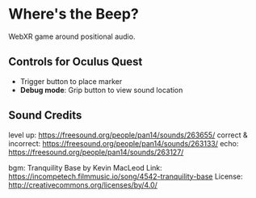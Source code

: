# Where's the Beep?

WebXR game around positional audio.

## Controls for Oculus Quest
- Trigger button to place marker
- **Debug mode**: Grip button to view sound location

## Sound Credits
level up: https://freesound.org/people/pan14/sounds/263655/
correct & incorrect: https://freesound.org/people/pan14/sounds/263133/
echo: https://freesound.org/people/pan14/sounds/263127/

bgm:
Tranquility Base by Kevin MacLeod
Link: https://incompetech.filmmusic.io/song/4542-tranquility-base
License: http://creativecommons.org/licenses/by/4.0/
